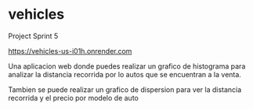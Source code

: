 # vehicles
Project Sprint 5

https://vehicles-us-i01h.onrender.com

Una aplicacion web donde puedes realizar un grafico de histograma para analizar la distancia recorrida por lo autos que se encuentran a la venta.

Tambien se puede realizar un grafico de dispersion para ver la distancia recorrida y el precio por modelo de auto
